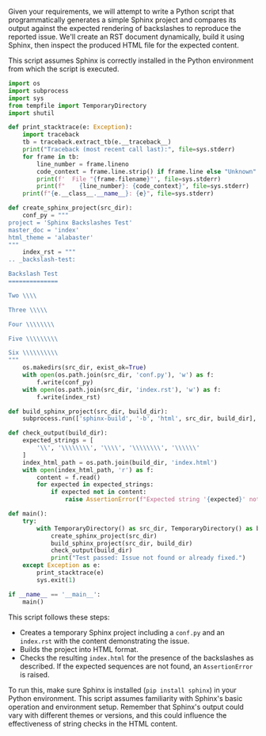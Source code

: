 Given your requirements, we will attempt to write a Python script that programmatically generates a simple Sphinx project and compares its output against the expected rendering of backslashes to reproduce the reported issue. We'll create an RST document dynamically, build it using Sphinx, then inspect the produced HTML file for the expected content. 

This script assumes Sphinx is correctly installed in the Python environment from which the script is executed.

```python
import os
import subprocess
import sys
from tempfile import TemporaryDirectory
import shutil

def print_stacktrace(e: Exception):
    import traceback
    tb = traceback.extract_tb(e.__traceback__)
    print("Traceback (most recent call last):", file=sys.stderr)
    for frame in tb:
        line_number = frame.lineno
        code_context = frame.line.strip() if frame.line else "Unknown"
        print(f'  File "{frame.filename}"', file=sys.stderr)
        print(f"    {line_number}: {code_context}", file=sys.stderr)
    print(f"{e.__class__.__name__}: {e}", file=sys.stderr)

def create_sphinx_project(src_dir):
    conf_py = """
project = 'Sphinx Backslashes Test'
master_doc = 'index'
html_theme = 'alabaster'
"""
    index_rst = """
.. _backslash-test:

Backslash Test
==============

Two \\\\

Three \\\\\

Four \\\\\\\\

Five \\\\\\\\\

Six \\\\\\\\\\
"""
    os.makedirs(src_dir, exist_ok=True)
    with open(os.path.join(src_dir, 'conf.py'), 'w') as f:
        f.write(conf_py)
    with open(os.path.join(src_dir, 'index.rst'), 'w') as f:
        f.write(index_rst)

def build_sphinx_project(src_dir, build_dir):
    subprocess.run(['sphinx-build', '-b', 'html', src_dir, build_dir], check=True)

def check_output(build_dir):
    expected_strings = [
        '\\', '\\\\\\\\', '\\\\', '\\\\\\\\', '\\\\\\'
    ]
    index_html_path = os.path.join(build_dir, 'index.html')
    with open(index_html_path, 'r') as f:
        content = f.read()
        for expected in expected_strings:
            if expected not in content:
                raise AssertionError(f"Expected string '{expected}' not found in output")

def main():
    try:
        with TemporaryDirectory() as src_dir, TemporaryDirectory() as build_dir:
            create_sphinx_project(src_dir)
            build_sphinx_project(src_dir, build_dir)
            check_output(build_dir)
            print("Test passed: Issue not found or already fixed.")
    except Exception as e:
        print_stacktrace(e)
        sys.exit(1)

if __name__ == '__main__':
    main()
```

This script follows these steps:
- Creates a temporary Sphinx project including a `conf.py` and an `index.rst` with the content demonstrating the issue.
- Builds the project into HTML format.
- Checks the resulting `index.html` for the presence of the backslashes as described. If the expected sequences are not found, an `AssertionError` is raised.

To run this, make sure Sphinx is installed (`pip install sphinx`) in your Python environment. This script assumes familiarity with Sphinx's basic operation and environment setup. Remember that Sphinx's output could vary with different themes or versions, and this could influence the effectiveness of string checks in the HTML content.